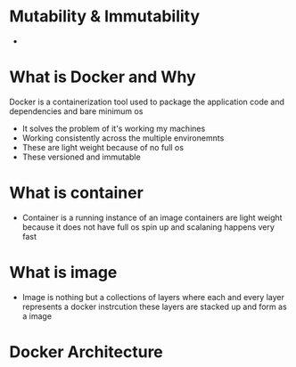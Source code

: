 # Mutability & Immutability
- 

# What is Docker and Why
Docker is a containerization tool  used to package the application code and dependencies and bare minimum os
- It solves the problem of it's working my machines
- Working consistently across the multiple environemnts
- These are light weight because of no full os
- These versioned and immutable
# What is container
- Container is a running instance of an image containers are light weight because it does not have full os spin up and scalaning happens very fast
# What is image
- Image is nothing but a collections of layers where each and every layer represents a docker instrcution these layers are stacked up and form as a image

# Docker Architecture